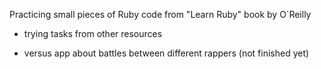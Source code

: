 Practicing small pieces of Ruby code from "Learn Ruby" book by O`Reilly 

+ trying tasks from other resources

+ versus app about battles between different rappers (not finished yet)